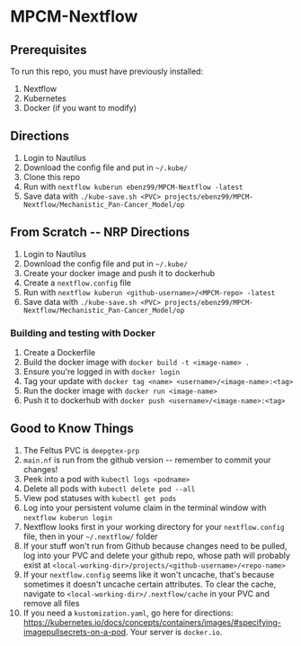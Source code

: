 # MPCM-Nextflow

## Prerequisites

To run this repo, you must have previously installed: 

1. Nextflow
2. Kubernetes
3. Docker (if you want to modify)


## Directions

1. Login to Nautilus
2. Download the config file and put in `~/.kube/`
3. Clone this repo
4. Run with `nextflow kuberun ebenz99/MPCM-Nextflow -latest`
5. Save data with `./kube-save.sh <PVC> projects/ebenz99/MPCM-Nextflow/Mechanistic_Pan-Cancer_Model/op`



## From Scratch -- NRP Directions

1. Login to Nautilus
2. Download the config file and put in `~/.kube/`
3. Create your docker image and push it to dockerhub
5. Create a `nextflow.config` file
8. Run with `nextflow kuberun <github-username>/<MPCM-repo> -latest`
5. Save data with `./kube-save.sh <PVC> projects/ebenz99/MPCM-Nextflow/Mechanistic_Pan-Cancer_Model/op`

### Building and testing with Docker

1. Create a Dockerfile
3. Build the docker image with `docker build -t <image-name> .`
2. Ensure you're logged in with `docker login`
3. Tag your update with `docker tag <name> <username>/<image-name>:<tag>`
4. Run the docker image with `docker run <image-name>`
4. Push it to dockerhub with `docker push <username>/<image-name>:<tag>`

## Good to Know Things
1. The Feltus PVC is `deepgtex-prp`
1. `main.nf` is run from the github version -- remember to commit your changes!
1. Peek into a pod with `kubectl logs <podname>`
2. Delete all pods with `kubectl delete pod --all`
3. View pod statuses with `kubectl get pods`
4. Log into your persistent volume claim in the terminal window with `nextflow kuberun login`
4. Nextflow looks first in your working directory for your `nextflow.config` file, then in your `~/.nextflow/` folder
6. If your stuff won't run from Github because changes need to be pulled, log into your PVC and delete your github repo, whose path will probably exist at `<local-working-dir>/projects/<github-username>/<repo-name>`
7. If your `nextflow.config` seems like it won't uncache, that's because sometimes it doesn't uncache certain attributes. To clear the cache, navigate to `<local-working-dir>/.nextflow/cache` in your PVC and remove all files
8. If you need a `kustomization.yaml`, go here for directions: https://kubernetes.io/docs/concepts/containers/images/#specifying-imagepullsecrets-on-a-pod. Your server is `docker.io`.
